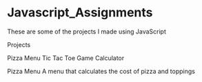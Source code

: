 # Javascript_Assignments

These are some of the projects I made using JavaScript

Projects

Pizza Menu
Tic Tac Toe Game
Calculator

Pizza Menu 
A menu that calculates the cost of pizza and toppings
